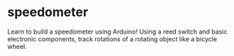 # speedometer
Learn to build a speedometer using Arduino! Using a reed switch and basic electronic components, track rotations of a rotating object like a bicycle wheel.
